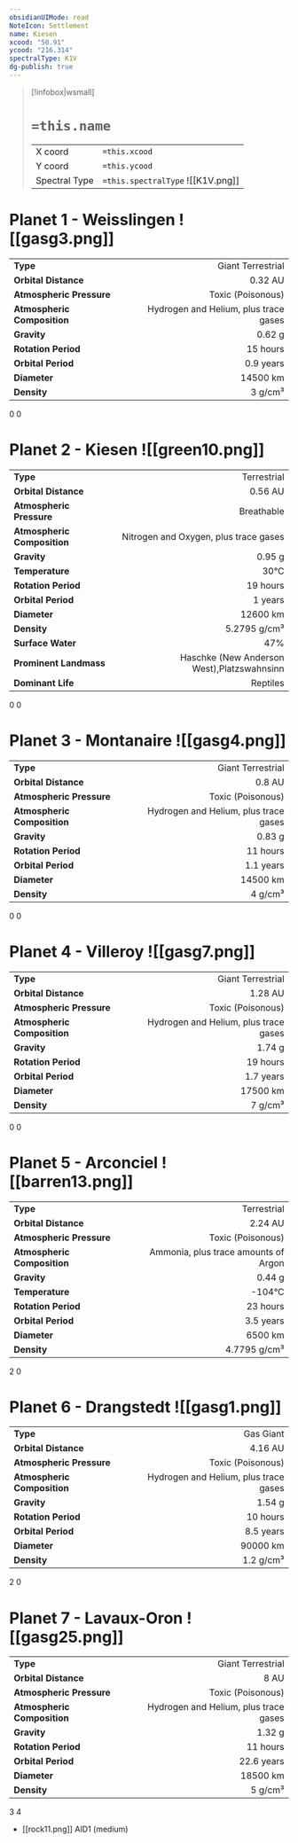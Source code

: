 ```yaml
---
obsidianUIMode: read
NoteIcon: Settlement
name: Kiesen
xcood: "50.91"
ycood: "216.314"
spectralType: K1V
dg-publish: true
---
```

> [!infobox|wsmall]
> # `=this.name`
> | | |
> | - | - |
> | X coord | `=this.xcood` |
> | Y coord| `=this.ycood` |
> | Spectral Type | `=this.spectralType` ![[K1V.png]] |

# Planet 1 - Weisslingen ![[gasg3.png]]
|                             |                           |
| --------------------------- | -------------------------:|
| **Type**                    |             Giant Terrestrial |
| **Orbital Distance**        |   0.32 AU |
| **Atmospheric Pressure**    |       Toxic (Poisonous) |
| **Atmospheric Composition** |      Hydrogen and Helium, plus trace gases |
| **Gravity**                 |        0.62 g |
| **Rotation Period**         |  15 hours |
| **Orbital Period** | 0.9 years |
| **Diameter**                |      14500 km | 
| **Density**                 |    3 g/cm³ |



0
0



# Planet 2 - Kiesen ![[green10.png]]
|                             |                           |
| --------------------------- | -------------------------:|
| **Type**                    |             Terrestrial |
| **Orbital Distance**        |   0.56 AU |
| **Atmospheric Pressure**    |       Breathable |
| **Atmospheric Composition** |      Nitrogen and Oxygen, plus trace gases |
| **Gravity**                 |        0.95 g |
| **Temperature**             |    30°C |
| **Rotation Period**         |  19 hours |
| **Orbital Period** | 1 years |
| **Diameter**                |      12600 km | 
| **Density**                 |    5.2795 g/cm³ |
| **Surface Water**           |           47% | 
| **Prominent Landmass**      |         Haschke (New Anderson West),Platzswahnsinn | 
| **Dominant Life**           |         Reptiles |



0
0



# Planet 3 - Montanaire ![[gasg4.png]]
|                             |                           |
| --------------------------- | -------------------------:|
| **Type**                    |             Giant Terrestrial |
| **Orbital Distance**        |   0.8 AU |
| **Atmospheric Pressure**    |       Toxic (Poisonous) |
| **Atmospheric Composition** |      Hydrogen and Helium, plus trace gases |
| **Gravity**                 |        0.83 g |
| **Rotation Period**         |  11 hours |
| **Orbital Period** | 1.1 years |
| **Diameter**                |      14500 km | 
| **Density**                 |    4 g/cm³ |



0
0



# Planet 4 - Villeroy ![[gasg7.png]]
|                             |                           |
| --------------------------- | -------------------------:|
| **Type**                    |             Giant Terrestrial |
| **Orbital Distance**        |   1.28 AU |
| **Atmospheric Pressure**    |       Toxic (Poisonous) |
| **Atmospheric Composition** |      Hydrogen and Helium, plus trace gases |
| **Gravity**                 |        1.74 g |
| **Rotation Period**         |  19 hours |
| **Orbital Period** | 1.7 years |
| **Diameter**                |      17500 km | 
| **Density**                 |    7 g/cm³ |



0
0



# Planet 5 - Arconciel ![[barren13.png]]
|                             |                           |
| --------------------------- | -------------------------:|
| **Type**                    |             Terrestrial |
| **Orbital Distance**        |   2.24 AU |
| **Atmospheric Pressure**    |       Toxic (Poisonous) |
| **Atmospheric Composition** |      Ammonia, plus trace amounts of Argon |
| **Gravity**                 |        0.44 g |
| **Temperature**             |    -104°C |
| **Rotation Period**         |  23 hours |
| **Orbital Period** | 3.5 years |
| **Diameter**                |      6500 km | 
| **Density**                 |    4.7795 g/cm³ |



2
0



# Planet 6 - Drangstedt ![[gasg1.png]]
|                             |                           |
| --------------------------- | -------------------------:|
| **Type**                    |             Gas Giant |
| **Orbital Distance**        |   4.16 AU |
| **Atmospheric Pressure**    |       Toxic (Poisonous) |
| **Atmospheric Composition** |      Hydrogen and Helium, plus trace gases |
| **Gravity**                 |        1.54 g |
| **Rotation Period**         |  10 hours |
| **Orbital Period** | 8.5 years |
| **Diameter**                |      90000 km | 
| **Density**                 |    1.2 g/cm³ |



2
0



# Planet 7 - Lavaux-Oron ![[gasg25.png]]
|                             |                           |
| --------------------------- | -------------------------:|
| **Type**                    |             Giant Terrestrial |
| **Orbital Distance**        |   8 AU |
| **Atmospheric Pressure**    |       Toxic (Poisonous) |
| **Atmospheric Composition** |      Hydrogen and Helium, plus trace gases |
| **Gravity**                 |        1.32 g |
| **Rotation Period**         |  11 hours |
| **Orbital Period** | 22.6 years |
| **Diameter**                |      18500 km | 
| **Density**                 |    5 g/cm³ |



3
4

- [[rock11.png]] AID1 (medium)

